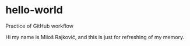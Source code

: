 # hello-world
Practice of GitHub workflow

Hi my name is Miloš Rajković, and this is just for refreshing of my memory.
